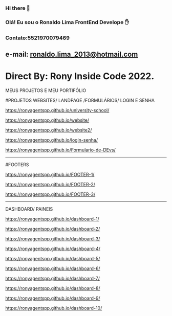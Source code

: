 ### Hi there 👋



### Olá! Eu sou o Ronaldo Lima FrontEnd Develope ✋
### Contato:5521970079469
## e-mail: ronaldo.lima_2013@hotmail.com
# Direct By: Rony Inside Code 2022.

MEUS PROJETOS E MEU PORTIFÓLIO

#PROJETOS WEBSITES/ LANDPAGE /FORMULÁRIOS/ LOGIN E SENHA

https://ronyagentspp.github.io/university-school/

 https://ronyagentspp.github.io/website/
 
 https://ronyagentspp.github.io/website2/
 
 https://ronyagentspp.github.io/login-senha/

https://ronyagentspp.github.io/Formulario-de-DEvs/

____________________________________________________
#FOOTERS

https://ronyagentspp.github.io/FOOTER-1/

https://ronyagentspp.github.io/FOOTER-2/

https://ronyagentspp.github.io/FOOTER-3/

____________________________________________________

DASHBOARD/ PAINEIS

https://ronyagentspp.github.io/dashboard-1/

https://ronyagentspp.github.io/dashboard-2/

https://ronyagentspp.github.io/dashboard-3/

https://ronyagentspp.github.io/dashboard-4/

https://ronyagentspp.github.io/dashboard-5/

https://ronyagentspp.github.io/dashboard-6/

https://ronyagentspp.github.io/dashboard-7/

https://ronyagentspp.github.io/dashboard-8/

https://ronyagentspp.github.io/dashboard-9/

https://ronyagentspp.github.io/dashboard-10/





